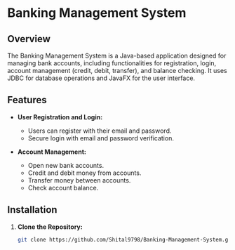 # Banking Management System

## Overview

The Banking Management System is a Java-based application designed for managing bank accounts, including functionalities for registration, login, account management (credit, debit, transfer), and balance checking. It uses JDBC for database operations and JavaFX for the user interface.

## Features

- **User Registration and Login:**
  - Users can register with their email and password.
  - Secure login with email and password verification.

- **Account Management:**
  - Open new bank accounts.
  - Credit and debit money from accounts.
  - Transfer money between accounts.
  - Check account balance.

## Installation

1. **Clone the Repository:**
   ```sh
   git clone https://github.com/Shital9798/Banking-Management-System.git
